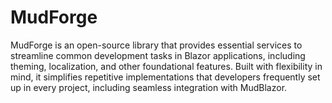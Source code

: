 # MudForge
MudForge is an open-source library that provides essential services to streamline common development tasks in Blazor applications, including theming, localization, and other foundational features. Built with flexibility in mind, it simplifies repetitive implementations that developers frequently set up in every project, including seamless integration with MudBlazor.
